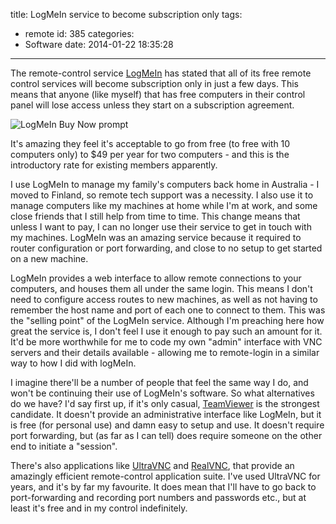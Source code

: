 title: LogMeIn service to become subscription only
tags:
  - remote
id: 385
categories:
  - Software
date: 2014-01-22 18:35:28
---

The remote-control service [LogMeIn](https://secure.logmein.com/) has stated that all of its free remote control services will become subscription only in just a few days. This means that anyone (like myself) that has free computers in their control panel will lose access unless they start on a subscription agreement.

![LogMeIn Buy Now prompt](http://perrymitchell.net/wp-content/uploads/2014/01/logmein_notfree_buynow.png)

It's amazing they feel it's acceptable to go from free (to free with 10 computers only) to $49 per year for two computers - and this is the introductory rate for existing members apparently.

I use LogMeIn to manage my family's computers back home in Australia - I moved to Finland, so remote tech support was a necessity. I also use it to manage computers like my machines at home while I'm at work, and some close friends that I still help from time to time. This change means that unless I want to pay, I can no longer use their service to get in touch with my machines. LogMeIn was an amazing service because it required to router configuration or port forwarding, and close to no setup to get started on a new machine.

LogMeIn provides a web interface to allow remote connections to your computers, and houses them all under the same login. This means I don't need to configure access routes to new machines, as well as not having to remember the host name and port of each one to connect to them. This was the "selling point" of the LogMeIn service. Although I'm preaching here how great the service is, I don't feel I use it enough to pay such an amount for it. It'd be more worthwhile for me to code my own "admin" interface with VNC servers and their details available - allowing me to remote-login in a similar way to how I did with logMeIn.

I imagine there'll be a number of people that feel the same way I do, and won't be continuing their use of LogMeIn's software. So what alternatives do we have? I'd say first up, if it's only casual, [TeamViewer](http://www.teamviewer.com/en/index.aspx) is the strongest candidate. It doesn't provide an administrative interface like LogMeIn, but it is free (for personal use) and damn easy to setup and use. It doesn't require port forwarding, but (as far as I can tell) does require someone on the other end to initiate a "session".

There's also applications like [UltraVNC](http://www.uvnc.com/) and [RealVNC](http://www.realvnc.com/), that provide an amazingly efficient remote-control application suite. I've used UltraVNC for years, and it's by far my favourite. It does mean that I'll have to go back to port-forwarding and recording port numbers and passwords etc., but at least it's free and in my control indefinitely.